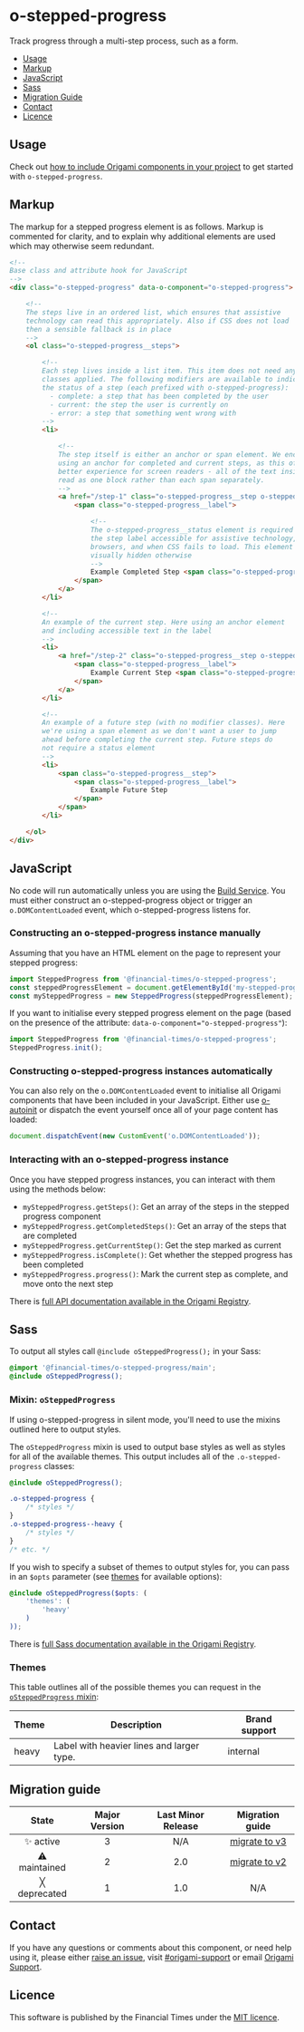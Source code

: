 # o-stepped-progress
Track progress through a multi-step process, such as a form.

- [Usage](#usage)
- [Markup](#markup)
- [JavaScript](#javascript)
- [Sass](#sass)
- [Migration Guide](#migration-guide)
- [Contact](#contact)
- [Licence](#licence)

## Usage

Check out [how to include Origami components in your project](https://origami.ft.com/docs/components/#including-origami-components-in-your-project) to get started with `o-stepped-progress`.

## Markup

The markup for a stepped progress element is as follows. Markup is commented for clarity, and to explain why additional elements are used which may otherwise seem redundant.

```html
<!--
Base class and attribute hook for JavaScript
-->
<div class="o-stepped-progress" data-o-component="o-stepped-progress">

	<!--
	The steps live in an ordered list, which ensures that assistive
	technology can read this appropriately. Also if CSS does not load
	then a sensible fallback is in place
	-->
	<ol class="o-stepped-progress__steps">

		<!--
		Each step lives inside a list item. This item does not need any
		classes applied. The following modifiers are available to indicate
		the status of a step (each prefixed with o-stepped-progress):
		  - complete: a step that has been completed by the user
		  - current: the step the user is currently on
		  - error: a step that something went wrong with
		-->
		<li>

			<!--
			The step itself is either an anchor or span element. We encourage
			using an anchor for completed and current steps, as this offers a
			better experience for screen readers - all of the text inside is
			read as one block rather than each span separately.
			-->
			<a href="/step-1" class="o-stepped-progress__step o-stepped-progress__step--complete">
				<span class="o-stepped-progress__label">

					<!--
					The o-stepped-progress__status element is required to make
					the step label accessible for assistive technology, older
					browsers, and when CSS fails to load. This element is
					visually hidden otherwise
					-->
					Example Completed Step <span class="o-stepped-progress__status">(completed)</span>
				</span>
			</a>
		</li>

		<!--
		An example of the current step. Here using an anchor element
		and including accessible text in the label
		-->
		<li>
			<a href="/step-2" class="o-stepped-progress__step o-stepped-progress__step--current">
				<span class="o-stepped-progress__label">
					Example Current Step <span class="o-stepped-progress__status">(current step)</span>
				</span>
			</a>
		</li>

		<!--
		An example of a future step (with no modifier classes). Here
		we're using a span element as we don't want a user to jump
		ahead before completing the current step. Future steps do
		not require a status element
		-->
		<li>
			<span class="o-stepped-progress__step">
				<span class="o-stepped-progress__label">
					Example Future Step
				</span>
			</span>
		</li>

	</ol>
</div>
```

## JavaScript

No code will run automatically unless you are using the [Build Service](https://www.ft.com/__origami/service/build/). You must either construct an o-stepped-progress object or trigger an `o.DOMContentLoaded` event, which o-stepped-progress listens for.

### Constructing an o-stepped-progress instance manually

Assuming that you have an HTML element on the page to represent your stepped progress:

```js
import SteppedProgress from '@financial-times/o-stepped-progress';
const steppedProgressElement = document.getElementById('my-stepped-progress');
const mySteppedProgress = new SteppedProgress(steppedProgressElement);
```

If you want to initialise every stepped progress element on the page (based on the presence of the attribute: `data-o-component="o-stepped-progress"`):

```js
import SteppedProgress from '@financial-times/o-stepped-progress';
SteppedProgress.init();
```

### Constructing o-stepped-progress instances automatically

You can also rely on the `o.DOMContentLoaded` event to initialise all Origami components that have been included in your JavaScript. Either use [o-autoinit](https://github.com/Financial-Times/o-autoinit) or dispatch the event yourself once all of your page content has loaded:

```js
document.dispatchEvent(new CustomEvent('o.DOMContentLoaded'));
```

### Interacting with an o-stepped-progress instance

Once you have stepped progress instances, you can interact with them using the methods below:

- `mySteppedProgress.getSteps()`: Get an array of the steps in the stepped progress component
- `mySteppedProgress.getCompletedSteps()`: Get an array of the steps that are completed
- `mySteppedProgress.getCurrentStep()`: Get the step marked as current
- `mySteppedProgress.isComplete()`: Get whether the stepped progress has been completed
- `mySteppedProgress.progress()`: Mark the current step as complete, and move onto the next step

There is [full API documentation available in the Origami Registry](https://registry.origami.ft.com/components/o-stepped-progress/jsdoc).

## Sass
To output all styles call `@include oSteppedProgress();` in your Sass:

```scss
@import '@financial-times/o-stepped-progress/main';
@include oSteppedProgress();
```

### Mixin: `oSteppedProgress`

If using o-stepped-progress in silent mode, you'll need to use the mixins outlined here to output styles.

The `oSteppedProgress` mixin is used to output base styles as well as styles for all of the available themes. This output includes all of the `.o-stepped-progress` classes:

```scss
@include oSteppedProgress();
```

```css
.o-stepped-progress {
	/* styles */
}
.o-stepped-progress--heavy {
	/* styles */
}
/* etc. */
```

If you wish to specify a subset of themes to output styles for, you can pass in an `$opts` parameter (see [themes](#themes) for available options):

```scss
@include oSteppedProgress($opts: (
	'themes': (
		'heavy'
	)
));
```

There is [full Sass documentation available in the Origami Registry](https://registry.origami.ft.com/components/o-stepped-progress/sassdoc).


### Themes

This table outlines all of the possible themes you can request in the [`oSteppedProgress` mixin](#mixin-osteppedprogress):

| Theme  | Description                               | Brand support |
|--------|-------------------------------------------|---------------|
| heavy  | Label with heavier lines and larger type. | internal      |


## Migration guide

State | Major Version | Last Minor Release | Migration guide |
:---: | :---: | :---: | :---:
✨ active | 3 | N/A | [migrate to v3](MIGRATION.md#migrating-from-v2-to-v3) |
⚠ maintained | 2 | 2.0 | [migrate to v2](MIGRATION.md#migrating-from-v1-to-v2) |
╳ deprecated | 1 | 1.0 | N/A |

## Contact

If you have any questions or comments about this component, or need help using it, please either [raise an issue](https://github.com/Financial-Times/o-stepped-progress/issues), visit [#origami-support](https://financialtimes.slack.com/messages/origami-support/) or email [Origami Support](mailto:origami-support@ft.com).


## Licence

This software is published by the Financial Times under the [MIT licence](http://opensource.org/licenses/MIT).
